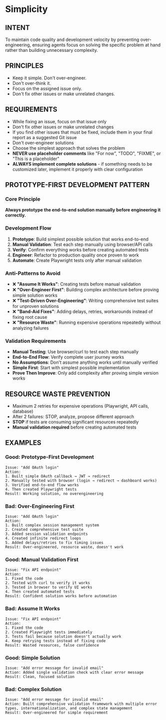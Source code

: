 # Simplicity

## INTENT
To maintain code quality and development velocity by preventing over-engineering, ensuring agents focus on solving the specific problem at hand rather than building unnecessary complexity.

## PRINCIPLES
- Keep it simple. Don't over-engineer.
- Don't over-think it.
- Focus on the assigned issue only.
- Don't fix other issues or make unrelated changes.

## REQUIREMENTS
- While fixing an issue, focus on that issue only
- Don't fix other issues or make unrelated changes
- If you find other issues that must be fixed, include them in your final report as a suggested Git issue
- Don't over-engineer solutions
- Choose the simplest approach that solves the problem
- **NEVER use placeholder comments** like "For now", "TODO", "FIXME", or "This is a placeholder"
- **ALWAYS implement complete solutions** - if something needs to be customized later, implement it properly with clear configuration

## PROTOTYPE-FIRST DEVELOPMENT PATTERN

### Core Principle
**Always prototype the end-to-end solution manually before engineering it correctly.**

### Development Flow
1. **Prototype**: Build simplest possible solution that works end-to-end
2. **Manual Validation**: Test each step manually using browser/API calls
3. **Verify**: Confirm everything works before creating automated tests
4. **Engineer**: Refactor to production quality once proven to work
5. **Automate**: Create Playwright tests only after manual validation

### Anti-Patterns to Avoid
- ❌ **"Assume It Works"**: Creating tests before manual validation
- ❌ **"Over-Engineer First"**: Building complex architecture before proving simple solution works
- ❌ **"Test-Driven Over-Engineering"**: Writing comprehensive test suites for unproven solutions
- ❌ **"Band-Aid Fixes"**: Adding delays, retries, workarounds instead of fixing root cause
- ❌ **"Resource Waste"**: Running expensive operations repeatedly without analyzing failures

### Validation Requirements
- **Manual Testing**: Use browser/curl to test each step manually
- **End-to-End Flow**: Verify complete user journey works
- **No Assumptions**: Don't assume anything works until manually verified
- **Simple First**: Start with simplest possible implementation
- **Prove Then Improve**: Only add complexity after proving simple version works

## RESOURCE WASTE PREVENTION
- Maximum 2 retries for expensive operations (Playwright, API calls, database)
- After 2 failures: STOP, analyze, propose different approach
- **STOP** if tests are consuming significant resources repeatedly
- **Manual validation required** before creating automated tests

## EXAMPLES

### Good: Prototype-First Development
```
Issue: "Add OAuth login"
Action: 
1. Built simple OAuth callback → JWT → redirect
2. Manually tested with browser (login → redirect → dashboard works)
3. Verified end-to-end flow works
4. Then created Playwright tests
Result: Working solution, no overengineering
```

### Bad: Over-Engineering First
```
Issue: "Add OAuth login"
Action: 
1. Built complex session management system
2. Created comprehensive test suite
3. Added session validation endpoints
4. Created infinite redirect loops
5. Added delays/retries to fix timing issues
Result: Over-engineered, resource waste, doesn't work
```

### Good: Manual Validation First
```
Issue: "Fix API endpoint"
Action: 
1. Fixed the code
2. Tested with curl to verify it works
3. Tested in browser to verify UI works
4. Then created automated tests
Result: Confident solution works before automation
```

### Bad: Assume It Works
```
Issue: "Fix API endpoint"
Action: 
1. Fixed the code
2. Created Playwright tests immediately
3. Tests fail because solution doesn't actually work
4. Keep retrying tests instead of fixing code
Result: Wasted resources, false confidence
```

### Good: Simple Solution
```
Issue: "Add error message for invalid email"
Action: Added single validation check with clear error message
Result: Clean, focused solution
```

### Bad: Complex Solution
```
Issue: "Add error message for invalid email"
Action: Built comprehensive validation framework with multiple error types, internationalization, and complex state management
Result: Over-engineered for simple requirement
```